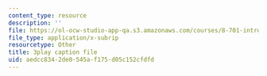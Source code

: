 ```yaml
---
content_type: resource
description: ''
file: https://ol-ocw-studio-app-qa.s3.amazonaws.com/courses/8-701-introduction-to-nuclear-and-particle-physics-fall-2020/aedcc8342de0545af175d05c152cfdfd_FEK07tdpX3I.srt
file_type: application/x-subrip
resourcetype: Other
title: 3play caption file
uid: aedcc834-2de0-545a-f175-d05c152cfdfd
---
```

